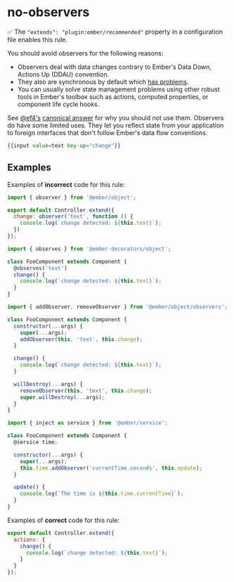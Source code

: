 # no-observers

:white_check_mark: The `"extends": "plugin:ember/recommended"` property in a configuration file enables this rule.

You should avoid observers for the following reasons:

* Observers deal with data changes contrary to Ember's Data Down, Actions Up (DDAU) convention.
* They also are synchronous by default which [has problems](https://emberjs.github.io/rfcs/0494-async-observers.html#motivation).
* You can usually solve state management problems using other robust tools in Ember's toolbox such as actions, computed properties, or component life cycle hooks.

See [@ef4's](https://github.com/ef4/) [canonical answer](https://discuss.emberjs.com/t/why-should-i-not-use-observers-in-my-ember-application/16868/3) for why you should not use them.
Observers do have some limited uses. They let you reflect state from your application to foreign interfaces that don't follow Ember's data flow conventions.

```hbs
{{input value=text key-up="change"}}
```

## Examples

Examples of **incorrect** code for this rule:

```js
import { observer } from '@ember/object';

export default Controller.extend({
  change: observer('text', function () {
    console.log(`change detected: ${this.text}`);
  })
});
```

```js
import { observes } from '@ember-decorators/object';

class FooComponent extends Component {
  @observes('text')
  change() {
    console.log(`change detected: ${this.text}`);
  }
}
```

```js
import { addObserver, removeObserver } from '@ember/object/observers';

class FooComponent extends Component {
  constructor(...args) {
    super(...args);
    addObserver(this, 'text', this.change);
  }

  change() {
    console.log(`change detected: ${this.text}`);
  }

  willDestroy(...args) {
    removeObserver(this, 'text', this.change);
    super.willDestroy(...args);
  }
}
```

```js
import { inject as service } from '@ember/service';

class FooComponent extends Component {
  @service time;

  constructor(...args) {
    super(...args);
    this.time.addObserver('currentTime.seconds', this.update);
  }

  update() {
    console.log(`The time is ${this.time.currentTime}`);
  }
}
```

Examples of **correct** code for this rule:

```javascript
export default Controller.extend({
  actions: {
    change() {
      console.log(`change detected: ${this.text}`);
    }
  }
});
```
